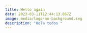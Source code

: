 ```yaml
---
title: Hello again
date: 2023-03-11T12:44:13.867Z
image: media/logo-no-background.svg
description: "Hola todos "
---
```

